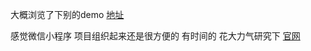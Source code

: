 大概浏览了下别的demo [地址](https://github.com/treadpit/wx_app_movie)

感觉微信小程序 项目组织起来还是很方便的 
有时间的 花大力气研究下 
[官网](https://mp.weixin.qq.com/debug/wxadoc/dev/devtools/debug.html?t=20161122)